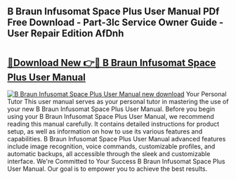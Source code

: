 ## B Braun Infusomat Space Plus User Manual PDf Free Download - Part-3lc Service Owner Guide - User Repair Edition AfDnh

# <h2><a href="http://cf26510.oget.top/?id=B+Braun+Infusomat+Space+Plus+User+Manual">🔗Download New 👉🔴 B Braun Infusomat Space Plus User Manual</a></h2>

[![B Braun Infusomat Space Plus User Manual new download](https://i.imgur.com/5g1atiW.png)](http://cf26510.oget.top/?id=B+Braun+Infusomat+Space+Plus+User+Manual)
Your Personal Tutor This user manual serves as your personal tutor in mastering the use of your new B Braun Infusomat Space Plus User Manual. Before you begin using your B Braun Infusomat Space Plus User Manual, we recommend reading this manual carefully. It contains detailed instructions for product setup, as well as information on how to use its various features and capabilities. B Braun Infusomat Space Plus User Manual advanced features include image recognition, voice commands, customizable profiles, and automatic backups, all accessible through the sleek and customizable interface. We're Committed to Your Success B Braun Infusomat Space Plus User Manual. Our goal is to empower you to achieve the best results.
